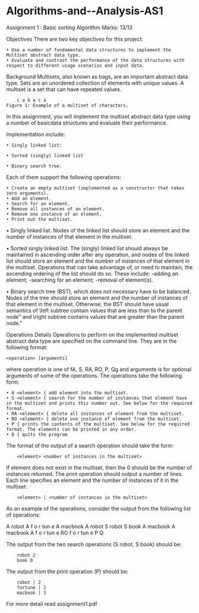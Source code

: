 # Algorithms-and--Analysis-AS1
Assignment 1 : Basic sorting Algorithm
Marks: 13/13

Objectives
There are two key objectives for this project:

	• Use a number of fundamental data structures to implement the Multiset abstract data type.
	• Evaluate and contrast the performance of the data structures with respect to different usage scenarios and input data.

Background
Multisets, also known as bags, are an important abstract data type. Sets are an unordered collection of elements with unique values. A multiset is a set that can have repeated values.
	
		c a b a c a
	Figure 1: Example of a multiset of characters.
In this assignment, you will implement the multiset abstract data type using a number of basicdata structures and evaluate their performance.

Implementation include:

  	• Singly linked list: 

	• Sorted (singly) linked list

	• Binary search tree.
  
 Each of them support the following operations:
 
	• Create an empty multiset (implemented as a constructor that takes zero arguments).
	• Add an element.
	• Search for an element.
	• Remove all instances of an element.
	• Remove one instance of an element.
	• Print out the multiset.

• Singly linked list. Nodes of the linked list should store an element and the number of instances of that element in the multiset.

• Sorted singly linked list. The (singly) linked list should always be maintained in ascending order after any operation, and nodes of the linked list should store an element and the number of instances of that element in the multiset. Operations that can take advantage of, or need to maintain, the ascending ordering of the list should do so. These include:
	-adding an element;
 	-searching for an element;
 	-removal of element(s).
	
• Binary search tree (BST), which does not necessary have to be balanced. Nodes of the tree should store an element and the number of instances of that element in the multiset. Otherwise, the BST should have usual semantics of \left subtree contain values that are less than to the parent node" and \right subtree contains values that are greater than the parent node."

Operations Details
Operations to perform on the implemented multiset abstract data type are specified on the command line. They are in the following format:

    <operation> [arguments] 
	
where operation is one of fA, S, RA, RO, P, Qg and arguments is for optional arguments of some of the operations. The operations take the following form:
	
	• A <element> { add element into the multiset.
	• S <element> { search for the number of instances that element have in the multiset and prints this number out. See below for the required format.
	• RA <element> { delete all instances of element from the multiset.
	• RO <element> { delete one instance of element from the multiset.
	• P { prints the contents of the multiset. See below for the required format. The elements can be printed in any order.
	• Q { quits the program
        
The format of the output of a search operation should take the form:
        
        <element> <number of instances in the multiset>
If element does not exist in the multiset, then the 0 should be the number of instances returned. The print operation should output a number of lines. Each line specifies an element and the number of instances of it in the multiset:
        
        <element> | <number of instances in the multiset>
As an example of the operations, consider the output from the following list of operations:

A robot
A f o r tun e
A macbook
A robot
S robot
S book
A macbook
A macbook
A f o r tun e
RO f o r tun e
P Q

The output from the two search operations (S robot, S book) should be:
        
        robot 2
        book 0
        
The output from the print operation (P) should be:
        
        robot | 2
        fortune | 1
        macbook | 3
       
For more detail read assignment1.pdf
